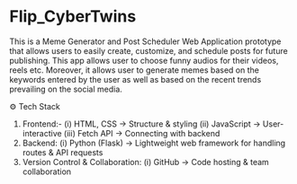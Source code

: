 # Flip_CyberTwins
This is a Meme Generator and Post Scheduler Web Application prototype that allows users to easily create, customize, and schedule posts for future publishing. This app allows user to choose funny audios for their videos, reels etc. Moreover, it allows user to generate memes based on the keywords entered by the user as well as based on the recent trends prevailing on the social media.  

⚙️ Tech Stack
1. Frontend:-
     (i) HTML, CSS → Structure & styling
     (ii) JavaScript → User-interactive
     (iii) Fetch API → Connecting with backend
2. Backend:
      (i) Python (Flask) → Lightweight web framework for handling routes & API requests
3. Version Control & Collaboration:
      (i) GitHub → Code hosting & team collaboration
